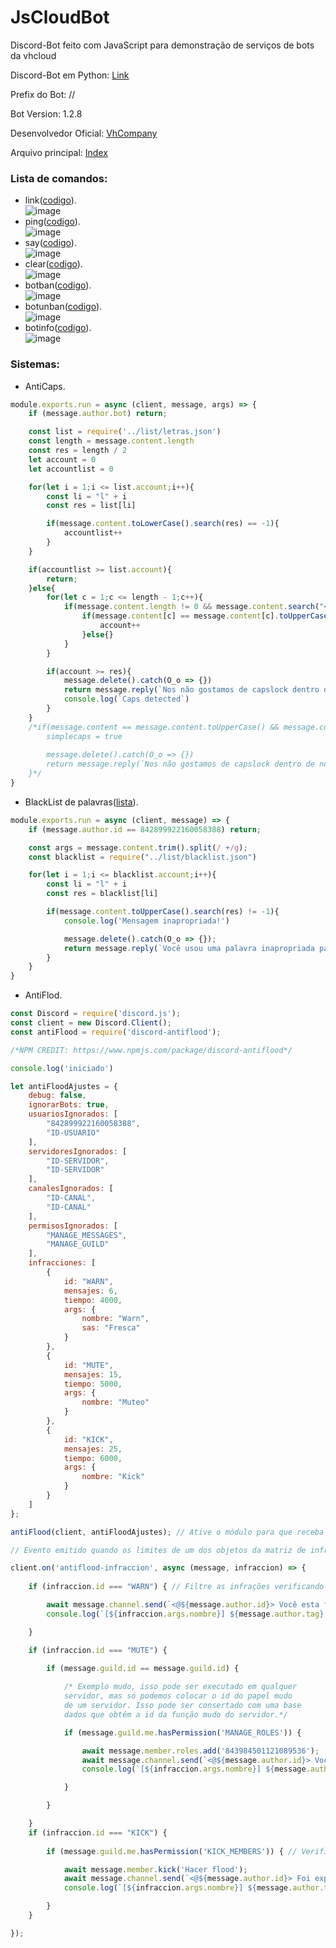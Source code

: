 # JsCloudBot
Discord-Bot feito com JavaScript para demonstração de serviços de bots da vhcloud 

Discord-Bot em Python: [Link](https://github.com/Vh-Cloud/PyCloudBot)

Prefix do Bot: //

Bot Version: 1.2.8

Desenvolvedor Oficial: [VhCompany](https://github.com/VhCompany1)

Arquivo principal: [Index](https://github.com/Vh-Cloud/JsCloudBot/blob/main/Code/index.js)

### Lista de comandos:

- link([codigo](https://github.com/Vh-Cloud/JsCloudBot/blob/main/Code/commands/link.js)).<br>
![image](https://user-images.githubusercontent.com/79233369/118549937-886c9f80-b732-11eb-8a41-941115bf8cfa.png)
- ping([codigo](https://github.com/Vh-Cloud/JsCloudBot/blob/main/Code/commands/ping.js)).<br>
![image](https://user-images.githubusercontent.com/79233369/118550105-b5b94d80-b732-11eb-896f-5d0b95e0cf43.png)
- say([codigo](https://github.com/Vh-Cloud/JsCloudBot/blob/main/Code/commands/say.js)).<br>
![image](https://user-images.githubusercontent.com/79233369/118550302-e39e9200-b732-11eb-933a-229855642fb3.png)
- clear([codigo](https://github.com/Vh-Cloud/JsCloudBot/blob/main/Code/commands/clear.js)).<br>
![image](https://user-images.githubusercontent.com/79233369/118550376-fa44e900-b732-11eb-9346-dec7a579ccb6.png)
- botban([codigo](https://github.com/Vh-Cloud/JsCloudBot/blob/main/Code/commands/botban.js)).<br>
![image](https://user-images.githubusercontent.com/79233369/118613482-2d1fc900-b795-11eb-8587-53ea36f6ae3d.png)
- botunban([codigo](https://github.com/Vh-Cloud/JsCloudBot/blob/main/Code/commands/botunban.js)).<br>
![image](https://user-images.githubusercontent.com/79233369/118613482-2d1fc900-b795-11eb-8587-53ea36f6ae3d.png)
- botinfo([codigo](https://github.com/Vh-Cloud/JsCloudBot/blob/main/Code/commands/botinfo.js)).<br>
![image](https://user-images.githubusercontent.com/79233369/118613720-66583900-b795-11eb-90fb-bdfc0f4ff4da.png)


### Sistemas:

- AntiCaps.
```js
module.exports.run = async (client, message, args) => {    
    if (message.author.bot) return;

    const list = require('../list/letras.json')
    const length = message.content.length
    const res = length / 2
    let account = 0
    let accountlist = 0

    for(let i = 1;i <= list.account;i++){
        const li = "l" + i
        const res = list[li]

        if(message.content.toLowerCase().search(res) == -1){
            accountlist++
        }
    }

    if(accountlist >= list.account){
        return;
    }else{
        for(let c = 1;c <= length - 1;c++){
            if(message.content.length != 0 && message.content.search("<@") != 0){
                if(message.content[c] == message.content[c].toUpperCase()&& message.content[c].toUpperCase() != "K"){
                    account++
                }else{}    
            }
        }

        if(account >= res){
            message.delete().catch(O_o => {})
            return message.reply(`Nos não gostamos de capslock dentro de nossos servidores`)
            console.log(`Caps detected`)
        }    
    }
    /*if(message.content == message.content.toUpperCase() && message.content.length != 0 && message.content.length != 22){
        simplecaps = true
        
        message.delete().catch(O_o => {})
        return message.reply(`Nos não gostamos de capslock dentro de nossos servidores`)
    }*/
}
```
- BlackList de palavras([lista](https://github.com/Vh-Cloud/JsCloudBot/blob/main/Code/list/blacklist.json)).
```js
module.exports.run = async (client, message) => {
    if (message.author.id == 842899922160058388) return;

    const args = message.content.trim().split(/ +/g);
    const blacklist = require("../list/blacklist.json")

    for(let i = 1;i <= blacklist.account;i++){
        const li = "l" + i 
        const res = blacklist[li]

        if(message.content.toUpperCase().search(res) != -1){
            console.log('Mensagem inapropriada!')

            message.delete().catch(O_o => {});
            return message.reply(`Você usou uma palavra inapropriada para nosso vocabulario`)
        }
    }
}
```

- AntiFlod.
```js
const Discord = require('discord.js');
const client = new Discord.Client(); 
const antiFlood = require('discord-antiflood');

/*NPM CREDIT: https://www.npmjs.com/package/discord-antiflood*/

console.log('iniciado')

let antiFloodAjustes = {
    debug: false,
    ignorarBots: true,
    usuariosIgnorados: [
        "842899922160058388", 
        "ID-USUARIO"
    ],
    servidoresIgnorados: [
        "ID-SERVIDOR", 
        "ID-SERVIDOR"
    ],
    canalesIgnorados: [
        "ID-CANAL", 
        "ID-CANAL"
    ],
    permisosIgnorados: [
        "MANAGE_MESSAGES", 
        "MANAGE_GUILD"
    ],
    infracciones: [
        {
            id: "WARN",
            mensajes: 6,
            tiempo: 4000,
            args: {
                nombre: "Warn",
                sas: "Fresca"
            }
        },
        {
            id: "MUTE",
            mensajes: 15,
            tiempo: 5000,
            args: {
                nombre: "Muteo"
            }
        },
        {
            id: "KICK",
            mensajes: 25,
            tiempo: 6000,
            args: {
                nombre: "Kick"
            }
        }
    ]
};

antiFlood(client, antiFloodAjustes); // Ative o módulo para que receba e emita eventos.

// Evento emitido quando os limites de um dos objetos da matriz de infrações são excedidos.

client.on('antiflood-infraccion', async (message, infraccion) => {
    
    if (infraccion.id === "WARN") { // Filtre as infrações verificando seu id para dar a sanção correspondente.

        await message.channel.send(`<@${message.author.id}> Você esta flodando por favor pare, se não sera punido`);
        console.log(`[${infraccion.args.nombre}] ${message.author.tag} Foi avisado por flodar no canal: #${message.channel.name}.`);

    }

    if (infraccion.id === "MUTE") {
        
        if (message.guild.id == message.guild.id) {

            /* Exemplo mudo, isso pode ser executado em qualquer
            servidor, mas só podemos colocar o id do papel mudo
            de um servidor. Isso pode ser consertado com uma base
            dados que obtêm a id da função mudo do servidor.*/

            if (message.guild.me.hasPermission('MANAGE_ROLES')) {

                await message.member.roles.add('843984501121089536');
                await message.channel.send(`<@${message.author.id}> Você foi mutado por não escutar o aviso.`);
                console.log(`[${infraccion.args.nombre}] ${message.author.tag} Foi mutado por flodar no canal: #${message.channel.name}.`);

            }

        }

    }
    if (infraccion.id === "KICK") {
        
        if (message.guild.me.hasPermission('KICK_MEMBERS')) { // Verifique se o bot tem permissão para chutar membros.

            await message.member.kick('Hacer flood');
            await message.channel.send(`<@${message.author.id}> Foi expulso por flod!.`);
            console.log(`[${infraccion.args.nombre}] ${message.author.tag} Foi expulsado por flodar no canal: #${message.channel.name}.`);

        }
    }

});
```
